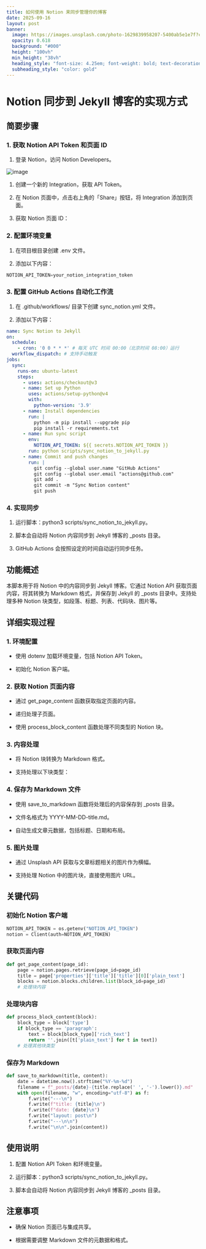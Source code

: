 ```yaml
---
title: 如何使用 Notion 来同步管理你的博客
date: 2025-09-16
layout: post
banner:
  image: https://images.unsplash.com/photo-1629839958207-5400ab5e1e7f?crop=entropy&cs=tinysrgb&fit=max&fm=jpg&ixid=M3w2OTIwMzJ8MHwxfHJhbmRvbXx8fHx8fHx8fDE3NTgwMzI0NDV8&ixlib=rb-4.1.0&q=80&w=1080
  opacity: 0.618
  background: "#000"
  height: "100vh"
  min_height: "38vh"
  heading_style: "font-size: 4.25em; font-weight: bold; text-decoration: underline"
  subheading_style: "color: gold"
---
```


# Notion 同步到 Jekyll 博客的实现方式

## 简要步骤

### 1. 获取 Notion API Token 和页面 ID

1. 登录 Notion，访问 Notion Developers。

![image](https://prod-files-secure.s3.us-west-2.amazonaws.com/a7a0cc5a-89b9-4cda-8686-1fba0ca52f40/d19c1afe-dea5-4312-9333-786b0ba83054/image.png?X-Amz-Algorithm=AWS4-HMAC-SHA256&X-Amz-Content-Sha256=UNSIGNED-PAYLOAD&X-Amz-Credential=ASIAZI2LB466YWY5YOYT%2F20250916%2Fus-west-2%2Fs3%2Faws4_request&X-Amz-Date=20250916T142044Z&X-Amz-Expires=3600&X-Amz-Security-Token=IQoJb3JpZ2luX2VjEBYaCXVzLXdlc3QtMiJGMEQCIGv4J%2F%2BpOaYHRNwHzK%2Fp%2F8W0o%2BbEfn31OedaQ9wmIFMJAiBGFD6Hm3mIu4tfBFM4S50O7OX%2FbEkzjGxlJyqsazuWiSqIBAiP%2F%2F%2F%2F%2F%2F%2F%2F%2F%2F8BEAAaDDYzNzQyMzE4MzgwNSIMtSk9mODJS0uegnUJKtwDWj81KAcPUeCd5VXF3jUXmX8I6M2OwflYYPp8fz2B4mNRNFObLRbH%2F1SSNW7CGBhyAIA1GZK%2FUP%2BeT1AWD1g3Yse9BaD4%2FEQziWK02%2FNSI9XmFru2%2FPRVZPkz4zO%2BSpNn%2F8Qcs21byNo0Gw%2FUbxjNvsehXuZ7T73GCp%2FEnUgn8SlU7sxaSp6q9Q%2BzlDV9dqUqZROwAPnNYSUut9H3WWt5%2F5nu5LjBnWgn%2Bs7tmVDcZxUsmjIuDhrKSAy61ozFrdEKNtdVo5G2jiB9ULoWsuaQt1Xr3A9BhZZH9cTErXCczqJ98B3I1vOpIHYJ5dajpV%2FubXnQ8WoOoMhPEl9%2BhckhYvZ7fcWSWlTDvkrA6RlRULkoRHI2kWZLkoew4%2B%2Fcx6pZVk9XST1WFTK4R4o76iGXrz%2BZhmq39ohGaBmcoVo6FXT9e%2BJi0I1NYxF5u3g3wFUhFecxhIBK8pJrLlyDHrFvUNV4pC8ppLVaSgIlrv9o6bm7b3bZZ8U0B1%2B9X92g2%2Fv%2F2i6ZcBXpz1ssImedvKRiCnVZrM8%2F80CI1890SdmZX3fMNmtA6YhW2pR812jaETvhjRXEpS4W1OTdT8ms2jajdQ%2FLKcVDocrsp2XcbCF1s0dOweVnuHTOWSA9hFIw%2BtylxgY6pgGljjnPsEOixvtHulOYvS%2FrLLRmYrkMHInUnl4iUbyHNSnk4p9KgrM6ZdcYApyFZGsomIpOnUwTO2IkDUFNCeokfUhp6gNPrux7TiYgJ%2Fa4h6WjY3RhePV8vCymQfPQ0PuqyagVKi%2Bt7PKpRRSTUh%2BPECrV1FV4%2BSCVv6EIhq4716BSG183C1DsC4eRm8rDxuDnar0wrNPY9tn3WX2FpulIR4eFvQHS&X-Amz-Signature=53db9ac88f9b3ea4ce46f98172591eb4f156183b3df204e2cc4d97ef750bfddf&X-Amz-SignedHeaders=host&x-amz-checksum-mode=ENABLED&x-id=GetObject)

1. 创建一个新的 Integration，获取 API Token。

1. 在 Notion 页面中，点击右上角的「Share」按钮，将 Integration 添加到页面。

1. 获取 Notion 页面 ID：


### 2. 配置环境变量

1. 在项目根目录创建 .env 文件。

1. 添加以下内容：

```javascript
NOTION_API_TOKEN=your_notion_integration_token
```

### 3. 配置 GitHub Actions 自动化工作流

1. 在 .github/workflows/ 目录下创建 sync_notion.yml 文件。

1. 添加以下内容：

```yaml
name: Sync Notion to Jekyll
on:
  schedule:
    - cron: '0 0 * * *' # 每天 UTC 时间 00:00（北京时间 08:00）运行
  workflow_dispatch: # 支持手动触发
jobs:
  sync:
    runs-on: ubuntu-latest
    steps:
      - uses: actions/checkout@v3
      - name: Set up Python
        uses: actions/setup-python@v4
        with:
          python-version: '3.9'
      - name: Install dependencies
        run: |
          python -m pip install --upgrade pip
          pip install -r requirements.txt
      - name: Run sync script
        env:
          NOTION_API_TOKEN: ${{ secrets.NOTION_API_TOKEN }}
        run: python scripts/sync_notion_to_jekyll.py
      - name: Commit and push changes
        run: |
          git config --global user.name "GitHub Actions"
          git config --global user.email "actions@github.com"
          git add .
          git commit -m "Sync Notion content"
          git push
```

### 4. 实现同步

1. 运行脚本：python3 scripts/sync_notion_to_jekyll.py。

1. 脚本会自动将 Notion 内容同步到 Jekyll 博客的 _posts 目录。

1. GitHub Actions 会按照设定的时间自动运行同步任务。

## 功能概述

本脚本用于将 Notion 中的内容同步到 Jekyll 博客。它通过 Notion API 获取页面内容，将其转换为 Markdown 格式，并保存到 Jekyll 的 _posts 目录中。支持处理多种 Notion 块类型，如段落、标题、列表、代码块、图片等。

## 详细实现过程

### 1. 环境配置

- 使用 dotenv 加载环境变量，包括 Notion API Token。

- 初始化 Notion 客户端。

### 2. 获取 Notion 页面内容

- 通过 get_page_content 函数获取指定页面的内容。

- 递归处理子页面。

- 使用 process_block_content 函数处理不同类型的 Notion 块。

### 3. 内容处理

- 将 Notion 块转换为 Markdown 格式。

- 支持处理以下块类型：


### 4. 保存为 Markdown 文件

- 使用 save_to_markdown 函数将处理后的内容保存到 _posts 目录。

- 文件名格式为 YYYY-MM-DD-title.md。

- 自动生成文章元数据，包括标题、日期和布局。

### 5. 图片处理

- 通过 Unsplash API 获取与文章标题相关的图片作为横幅。

- 支持处理 Notion 中的图片块，直接使用图片 URL。

## 关键代码

### 初始化 Notion 客户端

```python
NOTION_API_TOKEN = os.getenv("NOTION_API_TOKEN")
notion = Client(auth=NOTION_API_TOKEN)
```

### 获取页面内容

```python
def get_page_content(page_id):
    page = notion.pages.retrieve(page_id=page_id)
    title = page['properties']['title']['title'][0]['plain_text']
    blocks = notion.blocks.children.list(block_id=page_id)
    # 处理块内容
```

### 处理块内容

```python
def process_block_content(block):
    block_type = block['type']
    if block_type == 'paragraph':
        text = block[block_type]['rich_text']
        return ''.join([t['plain_text'] for t in text])
    # 处理其他块类型
```

### 保存为 Markdown

```python
def save_to_markdown(title, content):
    date = datetime.now().strftime("%Y-%m-%d")
    filename = f"_posts/{date}-{title.replace(' ', '-').lower()}.md"
    with open(filename, "w", encoding="utf-8") as f:
        f.write("---\n")
        f.write(f"title: {title}\n")
        f.write(f"date: {date}\n")
        f.write("layout: post\n")
        f.write("---\n\n")
        f.write("\n\n".join(content))
```

## 使用说明

1. 配置 Notion API Token 和环境变量。

1. 运行脚本：python3 scripts/sync_notion_to_jekyll.py。

1. 脚本会自动将 Notion 内容同步到 Jekyll 博客的 _posts 目录。

## 注意事项

- 确保 Notion 页面已与集成共享。

- 根据需要调整 Markdown 文件的元数据和格式。
